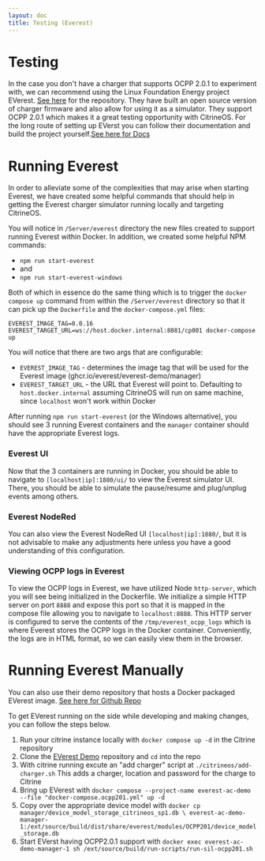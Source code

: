 ```yaml
---
layout: doc
title: Testing (Everest)
---
```


# Testing

In the case you don't have a charger that supports OCPP 2.0.1 to experiment with, we can recommend using the Linux 
Foundation Energy project EVerest. [See here](https://github.com/EVerest) for the repository.  They have built an open source version of
charger firmware and also allow for using it as a simulator. They support OCPP 2.0.1 which makes it a great testing 
opportunity with CitrineOS. For the long route of setting up EVerst you can follow their documentation and build 
the project yourself.[See here for Docs](https://everest.github.io/latest/general/03_quick_start_guide.html)

# Running Everest
In order to alleviate some of the complexities that may arise when starting Everest, we have created
some helpful commands that should help in getting the Everest charger simulator running locally and targeting
CitrineOS.

You will notice in `/Server/everest` directory the new files created to support running Everest within Docker.
In addition, we created some helpful NPM commands:

- `npm run start-everest`
- and
- `npm run start-everest-windows`

Both of which in essence do the same thing which is to trigger the `docker compose up` command from within
the `/Server/everest` directory so that it can pick up the `Dockerfile` and the `docker-compose.yml` files:

```shell
EVEREST_IMAGE_TAG=0.0.16 EVEREST_TARGET_URL=ws://host.docker.internal:8081/cp001 docker-compose up
```

You will notice that there are two args that are configurable:

- `EVEREST_IMAGE_TAG` - determines the image tag that will be used for the Everest image (ghcr.io/everest/everest-demo/manager)
- `EVEREST_TARGET_URL` - the URL that Everest will point to. Defaulting to `host.docker.internal` assuming CitrineOS will run on
  same machine, since `localhost` won't work within Docker

After running `npm run start-everest` (or the Windows alternative), you should see 3 running Everest containers
and the `manager` container should have the appropriate Everest logs.

### Everest UI
Now that the 3 containers are running in Docker, you should be able to navigate to `[localhost|ip]:1880/ui/` to view
the Everest simulator UI. There, you should be able to simulate the pause/resume and plug/unplug events among others.

### Everest NodeRed
You can also view the Everest NodeRed UI `[localhost|ip]:1880/`, but it is not advisable to make any adjustments here
unless you have a good understanding of this configuration.

### Viewing OCPP logs in Everest
To view the OCPP logs in Everest, we have utilized Node `http-server`, which you will see being initialized
in the Dockerfile. We initialize a simple HTTP server on port `8888` and expose this port so that it is
mapped in the compose file allowing you to navigate to `localhost:8888`. This HTTP server is configured to
serve the contents of the `/tmp/everest_ocpp_logs` which is where Everest stores the OCPP logs in the
Docker container. Conveniently, the logs are in HTML format, so we can easily view them in the browser.

# Running Everest Manually
You can also use their demo repository that hosts a Docker packaged EVerest image. [See here for Github Repo](https://github.com/EVerest/everest-demo)

To get EVerest running on the side while developing and making changes, you can follow the steps below.
1. Run your citrine instance locally with `docker compose up -d` in the Citrine repository
1. Clone the [EVerest Demo](https://github.com/EVerest/everest-demo) repository and `cd` into the repo
1. With citrine running excute an "add charger" script at `./citrineos/add-charger.sh` This adds a charger, location and password for the charge to Citrine
1. Bring up EVerest with `docker compose --project-name everest-ac-demo --file "docker-compose.ocpp201.yml" up -d`
1. Copy over the appropriate device model with `docker cp manager/device_model_storage_citrineos_sp1.db \
   everest-ac-demo-manager-1:/ext/source/build/dist/share/everest/modules/OCPP201/device_model_storage.db`
1. Start EVerst having OCPP2.0.1 support with `docker exec everest-ac-demo-manager-1 sh /ext/source/build/run-scripts/run-sil-ocpp201.sh`
